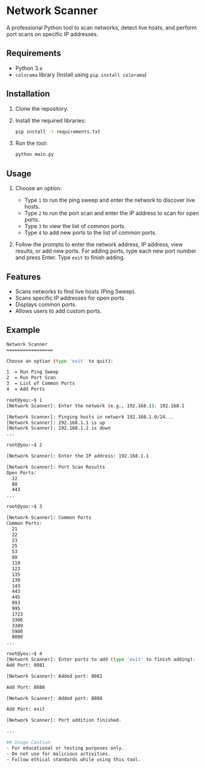 # Network Scanner

A professional Python tool to scan networks, detect live hosts, and perform port scans on specific IP addresses.

## Requirements
- Python 3.x
- `colorama` library (Install using `pip install colorama`)

## Installation

1. Clone the repository.
2. Install the required libraries:
    ```bash
    pip install -r requirements.txt
    ```

3. Run the tool:
    ```bash
    python main.py
    ```

## Usage
1. Choose an option:
    - Type `1` to run the ping sweep and enter the network to discover live hosts.
    - Type `2` to run the port scan and enter the IP address to scan for open ports.
    - Type `3` to view the list of common ports.
    - Type `4` to add new ports to the list of common ports.

2. Follow the prompts to enter the network address, IP address, view results, or add new ports. For adding ports, type each new port number and press Enter. Type `exit` to finish adding.

## Features
- Scans networks to find live hosts (Ping Sweep).
- Scans specific IP addresses for open ports.
- Displays common ports.
- Allows users to add custom ports.

## Example

```bash
Network Scanner
=================

Choose an option (type 'exit' to quit):

1  = Run Ping Sweep
2  = Run Port Scan
3  = List of Common Ports
4  = Add Ports

root@you:~$ 1
[Network Scanner]: Enter the network (e.g., 192.168.1): 192.168.1

[Network Scanner]: Pinging hosts in network 192.168.1.0/24...
[Network Scanner]: 192.168.1.1 is up
[Network Scanner]: 192.168.1.2 is down
...

root@you:~$ 2

[Network Scanner]: Enter the IP address: 192.168.1.1

[Network Scanner]: Port Scan Results
Open Ports:
  22
  80
  443
...

root@you:~$ 3

[Network Scanner]: Common Ports
Common Ports:
  21
  22
  23
  25
  53
  80
  110
  123
  135
  139
  143
  443
  445
  993
  995
  1723
  3306
  3389
  5900
  8080
...

root@you:~$ 4
[Network Scanner]: Enter ports to add (type 'exit' to finish adding):
Add Port: 8081

[Network Scanner]: Added port: 8081

Add Port: 8888

[Network Scanner]: Added port: 8888

Add Port: exit

[Network Scanner]: Port addition finished.

...

## Usage Caution
- For educational or testing purposes only.
- Do not use for malicious activities.
- Follow ethical standards while using this tool.
